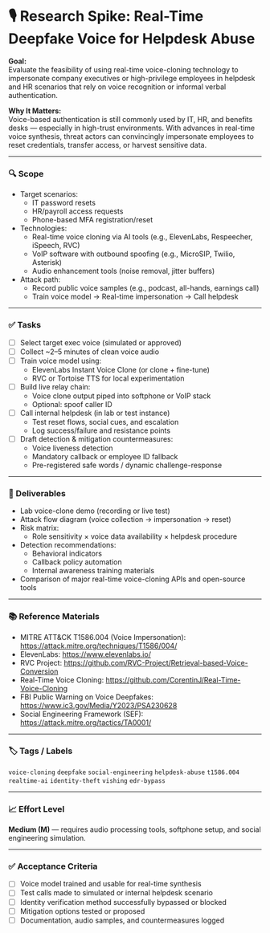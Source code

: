 # 🎙️ Research Spike: Real-Time Deepfake Voice for Helpdesk Abuse

**Goal:**  
Evaluate the feasibility of using real-time voice-cloning technology to impersonate company executives or high-privilege employees in helpdesk and HR scenarios that rely on voice recognition or informal verbal authentication.

**Why It Matters:**  
Voice-based authentication is still commonly used by IT, HR, and benefits desks — especially in high-trust environments. With advances in real-time voice synthesis, threat actors can convincingly impersonate employees to reset credentials, transfer access, or harvest sensitive data.

---

### 🔍 Scope
- Target scenarios:
  - IT password resets
  - HR/payroll access requests
  - Phone-based MFA registration/reset
- Technologies:
  - Real-time voice cloning via AI tools (e.g., ElevenLabs, Respeecher, iSpeech, RVC)
  - VoIP software with outbound spoofing (e.g., MicroSIP, Twilio, Asterisk)
  - Audio enhancement tools (noise removal, jitter buffers)
- Attack path:
  - Record public voice samples (e.g., podcast, all-hands, earnings call)
  - Train voice model → Real-time impersonation → Call helpdesk

---

### ✅ Tasks
- [ ] Select target exec voice (simulated or approved)
- [ ] Collect ~2–5 minutes of clean voice audio
- [ ] Train voice model using:
  - ElevenLabs Instant Voice Clone (or clone + fine-tune)
  - RVC or Tortoise TTS for local experimentation
- [ ] Build live relay chain:
  - Voice clone output piped into softphone or VoIP stack
  - Optional: spoof caller ID
- [ ] Call internal helpdesk (in lab or test instance)
  - Test reset flows, social cues, and escalation
  - Log success/failure and resistance points
- [ ] Draft detection & mitigation countermeasures:
  - Voice liveness detection
  - Mandatory callback or employee ID fallback
  - Pre-registered safe words / dynamic challenge-response

---

### 🎯 Deliverables
- Lab voice-clone demo (recording or live test)
- Attack flow diagram (voice collection → impersonation → reset)
- Risk matrix:
  - Role sensitivity × voice data availability × helpdesk procedure
- Detection recommendations:
  - Behavioral indicators
  - Callback policy automation
  - Internal awareness training materials
- Comparison of major real-time voice-cloning APIs and open-source tools

---

### 📚 Reference Materials
- MITRE ATT&CK T1586.004 (Voice Impersonation): https://attack.mitre.org/techniques/T1586/004/  
- ElevenLabs: https://www.elevenlabs.io/  
- RVC Project: https://github.com/RVC-Project/Retrieval-based-Voice-Conversion  
- Real-Time Voice Cloning: https://github.com/CorentinJ/Real-Time-Voice-Cloning  
- FBI Public Warning on Voice Deepfakes: https://www.ic3.gov/Media/Y2023/PSA230628  
- Social Engineering Framework (SEF): https://attack.mitre.org/tactics/TA0001/  

---

### 🏷️ Tags / Labels
`voice-cloning` `deepfake` `social-engineering` `helpdesk-abuse` `t1586.004` `realtime-ai` `identity-theft` `vishing` `edr-bypass`

---

### 📈 Effort Level
**Medium (M)** — requires audio processing tools, softphone setup, and social engineering simulation.

---

### ✅ Acceptance Criteria
- [ ] Voice model trained and usable for real-time synthesis
- [ ] Test calls made to simulated or internal helpdesk scenario
- [ ] Identity verification method successfully bypassed or blocked
- [ ] Mitigation options tested or proposed
- [ ] Documentation, audio samples, and countermeasures logged